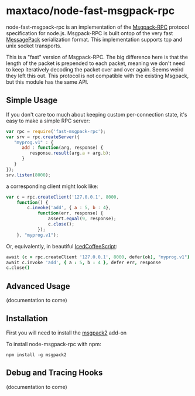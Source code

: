 maxtaco/node-fast-msgpack-rpc
========================

node-fast-msgpack-rpc is an implementation of the
[Msgpack-RPC](http://redmine.msgpack.org/projects/msgpack/wiki/RPCDesign)
protocol specification for node.js.  Msgpack-RPC is built ontop of the
very fast [MessagePack](http://msgpack.org) serialization format. This
implementation supports tcp and unix socket transports.

This is a "fast" version of Msgpack-RPC.  The big difference here is
that the length of the packet is prepended to each packet, meaning we
don't need to keep iteratively decoding the packet over and over
again.  Seems weird they left this out.  This protocol is not
compatible with the existing Msgpack, but this module has the same
API.


Simple Usage
------------

If you don't care too much about keeping custom per-connection state, it's
easy to make a simple RPC server:

```javascript
var rpc = require('fast-msgpack-rpc');
var srv = rpc.createServer({
   "myprog.v1" : {
      add : function(arg, response) {
         response.result(arg.a + arg.b);
      }
   }
});
srv.listen(8000);
```

a corresponding client might look like:

```javascript
var c = rpc.createClient('127.0.0.1', 8000, 
    function() {
        c.invoke('add', { a : 5, b : 4}, 
            function(err, response) {
                assert.equal(9, response);
                c.close();
            });
    }, "myprog.v1");
```

Or, equivalently, in beautiful 
[IcedCoffeeScript](https://github.com/maxtaco/coffee-script):

```coffee
await (c = rpc.createClient '127.0.0.1', 8000, defer(ok), "myprog.v1")
await c.invoke 'add', { a : 5, b : 4 }, defer err, response
c.close()
```

Advanced Usage
--------------
(documentation to come)

Installation
------------

First you will need to install the [msgpack2](http://github.com/JulesAU/node-msgpack) add-on

To install node-msgpack-rpc with npm:

    npm install -g msgpack2


Debug and Tracing Hooks
-----------------------

(documentation to come)
